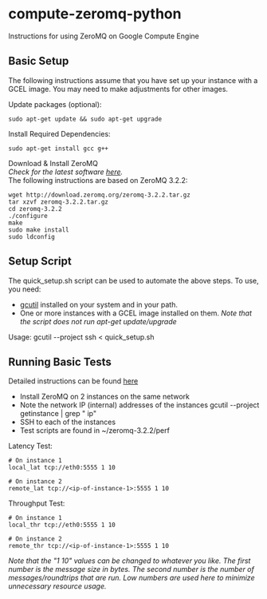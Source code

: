 compute-zeromq-python
=====================

Instructions for using ZeroMQ on Google Compute Engine

Basic Setup
-----------

The following instructions assume that you have set up your instance with a GCEL image.  You may need to make adjustments for other images.

Update packages (optional):  

    sudo apt-get update && sudo apt-get upgrade

Install Required Dependencies:

    sudo apt-get install gcc g++

Download & Install ZeroMQ  
*Check for the latest software [here](http://www.zeromq.org/intro:get-the-software).*  
The following instructions are based on ZeroMQ 3.2.2:

    wget http://download.zeromq.org/zeromq-3.2.2.tar.gz
    tar xzvf zeromq-3.2.2.tar.gz
    cd zeromq-3.2.2
    ./configure
    make
    sudo make install
    sudo ldconfig

Setup Script
------------

The quick_setup.sh script can be used to automate the above steps.  To use, you need:
* [gcutil](https://developers.google.com/compute/docs/gcutil/) installed on your system and in your path.
* One or more instances with a GCEL image installed on them.
*Note that the script does not run apt-get update/upgrade*

Usage:
    gcutil --project <project> ssh <instance-name> < quick_setup.sh

Running Basic Tests
-------------------

Detailed instructions can be found [here](http://www.zeromq.org/results:perf-howto)

* Install ZeroMQ on 2 instances on the same network
* Note the network IP (internal) addresses of the instances
    gcutil --project <project> getinstance <instance-name> | grep " ip"
* SSH to each of the instances
* Test scripts are found in ~/zeromq-3.2.2/perf

Latency Test:  

    # On instance 1
    local_lat tcp://eth0:5555 1 10
    
    # On instance 2
    remote_lat tcp://<ip-of-instance-1>:5555 1 10

Throughput Test:  

    # On instance 1
    local_thr tcp://eth0:5555 1 10

    # On instance 2
    remote_thr tcp://<ip-of-instance-1>:5555 1 10

*Note that the "1 10" values can be changed to whatever you like.  The first number is the message size in bytes.  The second number is the number of messages/roundtrips that are run.  Low numbers are used here to minimize unnecessary resource usage.*
